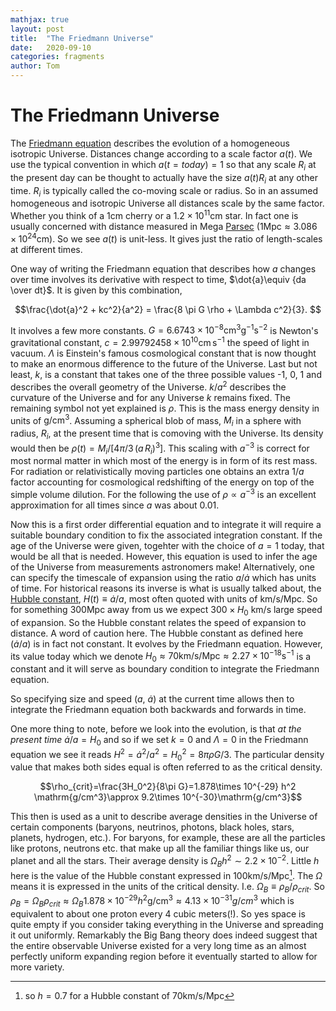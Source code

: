 ```yaml
---
mathjax: true
layout: post
title:  "The Friedmann Universe"
date:   2020-09-10
categories: fragments
author: Tom
---
```


# The Friedmann Universe

The [Friedmann equation](https://en.wikipedia.org/wiki/Friedmann_equations) describes the evolution of a homogeneous isotropic Universe. Distances change according to a scale factor $a(t)$. We use the typical convention in which $a(t=today)=1$ so that any scale $R_i$ at the present day can be thought to actually have the size $a(t)R_i$ at any other time. $R_i$ is typically called the co-moving scale or radius. So in an assumed homogeneous and isotropic Universe all distances scale by the same factor. Whether you think of a 1cm cherry or a $1.2\times 10^{11}$cm star. In fact one is usually concerned with distance measured in Mega [Parsec](https://en.wikipedia.org/wiki/Parsec) ($1\mathrm{Mpc}\approx 3.086\times 10^{24}$cm). So we see $a(t)$ is unit-less. It gives just the ratio of length-scales at different times. 

One way of writing the Friedmann equation that describes how $a$ changes over time involves its derivative with respect to time, $\dot{a}\equiv {da \over dt}$. It is given by this combination,

$$\frac{\dot{a}^2 + kc^2}{a^2} = \frac{8 \pi G \rho + \Lambda c^2}{3}. $$

It involves a few more constants. $G=6.6743 \times 10^{-8} \mathrm{cm^3 g^{-1} s^{-2}}$ is Newton's gravitational constant, $c=2.99792458 \times 10^{10} {\mathrm{ cm\, s}}^{-1}$ the speed of light in vacuum. $\Lambda$ is Einstein's famous cosmological constant that is now thought to make an enormous difference to the future of the Universe. Last but not least, $k$, is a constant that takes one of the three possible values -1, 0, 1 and describes the overall geometry of the Universe. $k/a^2$ describes the curvature of the Universe and for any Universe $k$ remains fixed. The remaining symbol not yet explained is $\rho$. This is the mass energy density in units of $\mathrm{g/cm^3}$. Assuming a spherical blob of mass, $M_i$ in a sphere with radius, $R_i$, at the present time that is comoving with the Universe. Its density would then be $\rho(t)=M_i/[4\pi/3\, (a\,R_i)^3 ]$. This scaling with $a^{-3}$ is correct for most normal matter in which most of the energy is in form of its rest mass. For radiation or relativistically moving particles one obtains an extra $1/a$ factor accounting for cosmological redshifting of the energy on top of the simple volume dilution. For the following the use of $\rho\propto a^{-3}$ is an excellent approximation for all times since $a$ was about $0.01$. 

Now this is a first order differential equation and to integrate it will require a suitable boundary condition to fix the associated integration constant. If the age of the Universe were given, togehter with the choice of $a=1$ today, that would be all that is needed. However, this equation is used to infer the age of the Universe from measurements astronomers make! Alternatively, one can specify the timescale of expansion using the ratio $a/\dot{a}$ which has units of time. For historical reasons its inverse is what is usually talked about, the [Hubble constant](https://en.wikipedia.org/wiki/Hubble%27s_law), $H(t)\equiv \dot{a}/a$, most often quoted with units of $\mathrm{km/s/Mpc}$. So for something $300 \mathrm{Mpc}$ away from us we expect $300 \times H_0$ $\mathrm{km/s}$ large speed of expansion. So the Hubble constant relates the speed of expansion to distance. A word of caution here. The Hubble constant as defined here ($\dot{a}/{a}$) is in fact not constant. It evolves by the Friedmann equation. However, its value today which we denote $H_0\approx 70 \mathrm{km/s/Mpc}\approx 2.27\times 10^{-18}\mathrm{s^{-1}}$ is a constant and it will serve as boundary condition to integrate the Friedmann equation. 

So specifying size and speed ($a$, $\dot{a}$) at the current time allows then to integrate the Friedmann equation both backwards and forwards in time. 

One more thing to note, before we look into the evolution, is that *at the present time* $\dot{a}/a=H_0$ and so if we set $k=0$ and $\Lambda=0$ in the Friedmann equation we see it reads $H^2=\dot{a}^2/a^2 = H_0^2=8\pi \rho G/3$. The particular density value that makes both sides equal is often referred to as the critical density. 

$$\rho_{crit}=\frac{3H_0^2}{8\pi G}=1.878\times 10^{-29} h^2 \mathrm{g/cm^3}\approx 9.2\times 10^{-30}\mathrm{g/cm^3}$$

This then is used as a unit to describe average densities in the Universe of certain components (baryons, neutrinos, photons, black holes, stars, planets, hydrogen, etc.). For baryons, for example, these are all the particles like protons, neutrons etc. that make up all the familiar things like us, our planet and all the stars. Their average density is $\Omega_B h^2\sim 2.2\times 10^{-2}$. Little $h$ here is the value of the Hubble constant expressed in $100\mathrm{km/s/Mpc}$[^1]. The $\Omega$ means it is expressed in the units of the critical density. I.e. $\Omega_B\equiv \rho_B/\rho_{crit}$. So $\rho_B=\Omega_B \rho_{crit} \approx \Omega_B 1.878\times 10^{-29} h^2 \mathrm{g/cm^3}\approx 4.13\times 10^{-31}{g/cm^3}$ which is equivalent to about one proton every 4 cubic meters(!). So yes space is quite empty if you consider taking everything in the Universe and spreading it out uniformly. Remarkably the Big Bang theory does indeed suggest that the entire observable Universe existed for a very long time as an almost perfectly uniform expanding region before it eventually started to allow for more variety. 



[^1]: so $h=0.7$ for a Hubble constant of $70\mathrm{km/s/Mpc}$